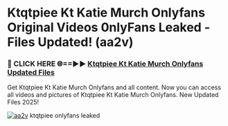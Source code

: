 # Ktqtpiee Kt Katie Murch Onlyfans Original Videos 0nlyFans Leaked - Files Updated! (aa2v)

<h3>🔴 CLICK HERE 🌐==►► <a href="https://tinyurl.com/2wckxsce" rel="nofollow">Ktqtpiee Kt Katie Murch Onlyfans Updated Files</a></h3>

Get Ktqtpiee Kt Katie Murch Onlyfans and all content. Now you can access all videos and pictures of Ktqtpiee Kt Katie Murch Onlyfans. New Updated Files 2025!

[![aa2v](https://i.imgur.com/AFduVYN.gif)](https://tinyurl.com/2wckxsce)
ktqtpiee onlyfans leaked